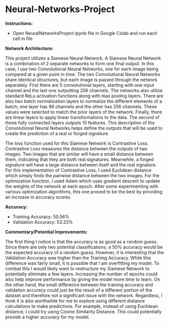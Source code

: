# Neural-Networks-Project

**Instructions:**

- Open NeuralNetworksProject.ipynb file in Google Colab and run each cell in file

**Network Architecture:**

This project utilizes a Siamese Neural Network. A Siamese Neural Network is a combination of 2 separate networks to form one final output. In this case, I use two Convolutional Neural Networks, one for each image being compared at a given point in time. The two Convolutional Neural Networks share identical structures, but each image is passed through the network separately. First there are 5 convolutional layers, starting with one input channel and the last one outputting 256 channels. The networks also utilize standard ReLu activation functions along with max pooling layers. There are also two batch normalization layers to normalize the different elements of a batch; one layer has 96 channels and the other has 256 channels. These values were selected to match the prior layers of the network. Finally, there are linear layers to apply linear transformations to the data. The second of these fully connected layers outputs 10 features. This description of the Convolutional Neural Networks helps define the outputs that will be used to create the prediction of a real or forged signature. 

The loss function used for this Siamese Network is Contrastive Loss. Contrastive Loss measures the distance between the outputs of two images. Two images that are similar will have a small distance between them, indicating that they are both real signatures. Meanwhile, a forged signature will have a large distance between itself and the real signature. For this implementation of Contrastive Loss, I used Euclidean distance which simply finds the pairwise distance between the two images. For the optimization function, I used Adam which uses gradient descent to update the weights of the network at each epoch. After some experimenting with various optimization algorithms, this one proved to be the best by providing an increase in accuracy scores.

**Accuracy:**

- Training Accuracy: 50.56%
- Validation Accuracy: 53.33%

**Commentary/Potential Improvements:**

The first thing I notice is that the accuracy is as good as a random guess. Since there are only two potential classifications, a 50% accuracy would be the expected accuracy of a random guess. However, it is interesting that the Validation Accuracy was higher than the Training Accuracy. While this difference was fairly small, it is possible that I am overfitting my model. To combat this I would likely want to restructure my Siamese Network to potentially eliminate a few layers. Increasing the number of epochs could also help improve performance by giving the model more time to learn. On the other hand, the small difference between the training accuracy and validation accuracy could just be the result of a different portion of the dataset and therefore not a significant issue with the network. Regardless, I think it is also worthwhile for me to explore using different distance calculations to make predictions. For example, instead of using Euclidean distance, I could try using Cosine Similarity Distance. This could potentially provide a higher accuracy for my model.
